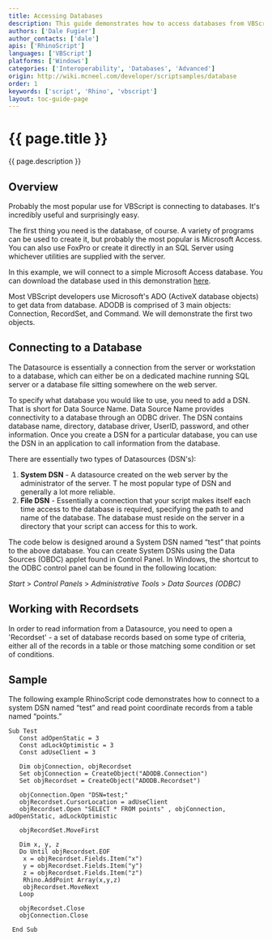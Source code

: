 ```yaml
---
title: Accessing Databases
description: This guide demonstrates how to access databases from VBScript using RhinoScript.
authors: ['Dale Fugier']
author_contacts: ['dale']
apis: ['RhinoScript']
languages: ['VBScript']
platforms: ['Windows']
categories: ['Interoperability', 'Databases', 'Advanced']
origin: http://wiki.mcneel.com/developer/scriptsamples/database
order: 1
keywords: ['script', 'Rhino', 'vbscript']
layout: toc-guide-page
---
```


# {{ page.title }}

{{ page.description }}

## Overview

Probably the most popular use for VBScript is connecting to databases.  It's incredibly useful and surprisingly easy.

The first thing you need is the database, of course.  A variety of programs can be used to create it, but probably the most popular is Microsoft Access.  You can also use FoxPro or create it directly in an SQL Server using whichever utilities are supplied with the server.

In this example, we will connect to a simple Microsoft Access database. You can download the database used in this demonstration [here]({{site.baseurl}}/files/test_access_mdb.zip).

Most VBScript developers use Microsoft's ADO (ActiveX database objects) to get data from database.  ADODB is comprised of 3 main objects: Connection, RecordSet, and Command.  We will demonstrate the first two objects.

## Connecting to a Database

The Datasource is essentially a connection from the server or workstation to a database, which can either be on a dedicated machine running SQL server or a database file sitting somewhere on the web server.

To specify what database you would like to use, you need to add a DSN. That is short for Data Source Name.  Data Source Name provides connectivity to a database through an ODBC driver.  The DSN contains database name, directory, database driver, UserID, password, and other information.  Once you create a DSN for a particular database, you can use the DSN in an application to call information from the database.

There are essentially two types of Datasources (DSN's):

1. **System DSN** - A datasource created on the web server by the administrator of the server. T he most popular type of DSN and generally a lot more reliable.
2. **File DSN** - Essentially a connection that your script makes itself each time access to the database is required, specifying the path to and name of the database.  The database must reside on the server in a directory that your script can access for this to work.

The code below is designed around a System DSN named “test” that points to the above database.  You can create System DSNs using the Data Sources (OBDC) applet found in Control Panel.  In Windows, the shortcut to the ODBC control panel can be found in the following location:

*Start* > *Control Panels* > *Administrative Tools* > *Data Sources (ODBC)*

## Working with Recordsets

In order to read information from a Datasource, you need to open a 'Recordset' - a set of database records based on some type of criteria, either all of the records in a table or those matching some condition or set of conditions.

## Sample

The following example RhinoScript code demonstrates how to connect to a system DSN named “test” and read point coordinate records from a table named “points.”

```vbnet
Sub Test
   Const adOpenStatic = 3
   Const adLockOptimistic = 3
   Const adUseClient = 3

   Dim objConnection, objRecordset
   Set objConnection = CreateObject("ADODB.Connection")
   Set objRecordset = CreateObject("ADODB.Recordset")

   objConnection.Open "DSN=test;"
   objRecordset.CursorLocation = adUseClient
   objRecordset.Open "SELECT * FROM points" , objConnection, adOpenStatic, adLockOptimistic

   objRecordSet.MoveFirst

   Dim x, y, z
   Do Until objRecordset.EOF
    x = objRecordset.Fields.Item("x")
    y = objRecordset.Fields.Item("y")
    z = objRecordset.Fields.Item("z")
    Rhino.AddPoint Array(x,y,z)
    objRecordset.MoveNext
   Loop

   objRecordset.Close
   objConnection.Close

 End Sub
```
